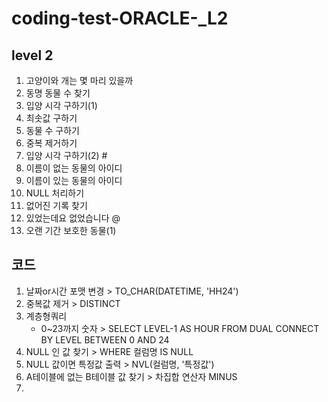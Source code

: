 # coding-test-ORACLE-_L2

## level 2
  1. 고양이와 개는 몇 마리 있을까
  2. 동명 동물 수 찾기
  3. 입양 시각 구하기(1)
  4. 최솟값 구하기
  5. 동물 수 구하기
  6. 중복 제거하기
  7. 입양 시각 구하기(2) #
  8. 이름이 없는 동물의 아이디
  9. 이름이 있는 동물의 아이디
  10. NULL 처리하기
  11. 없어진 기록 찾기
  12. 있었는데요 없었습니다 @
  13. 오랜 기간 보호한 동물(1)

## 코드
  1. 날짜or시간 포맷 변경 > TO_CHAR(DATETIME, 'HH24')
  2. 중복값 제거 > DISTINCT
  3. 계층형쿼리
      - 0~23까지 숫자 > SELECT LEVEL-1 AS HOUR
                        FROM DUAL
                        CONNECT BY LEVEL BETWEEN 0 AND 24
  4. NULL 인 값 찾기 > WHERE 컬럼명 IS NULL
  5. NULL 값이면 특정값 출력 > NVL(컬럼명, '특정값')
  6. A테이블에 없는 B테이블 값 찾기 > 차집합 연산자 MINUS
  7. 
